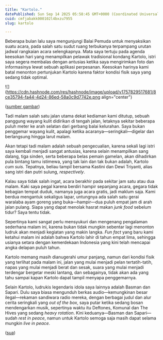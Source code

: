 ```yaml
---
title: "Kartolo."
datePublished: Sun Sep 14 2025 05:58:45 GMT+0000 (Coordinated Universal Time)
cuid: cmfjabakk000102l4bxzu7955
slug: kartolo

---
```


Beberapa bulan lalu saya mengunjungi Balai Pemuda untuk menyaksikan suatu acara, pada salah satu sudut ruang terbukanya terpampang urutan jadwal rangkaian acara selengkapnya. Mata saya tertuju pada agenda keesokan hari yang menampilkan pelawak tradisional kondang Kartolo, istri saya segera membalas dengan antusias ketika saya mengirimkan foto dan informasinya lewat sebuah aplikasi perpesanan. Keesokan harinya kami batal menonton pertunjukan Kartolo karena faktor kondisi fisik saya yang sedang tidak optimal.

![](https://cdn.hashnode.com/res/hashnode/image/upload/v1757829517681/8ce35794-fa44-4d24-86ed-58a0c9d7742e.png align="center")

([sumber gambar](https://www.youtube.com/watch?v=0aBvU71KUGI))

Tadi malam salah satu jalan utama dekat kediaman kami ditutup, sebuah panggung wayang kulit didirikan di tengah jalan, letaknya sekitar beberapa puluh meter ke arah selatan dari gerbang balai kelurahan. Saya bukan penggemar wayang kulit, apalagi ketika acaranya—seringkali—digelar dan berlangsung hingga larut malam.

Akan tetapi tadi malam adalah sebuah pengecualian, karena sekali lagi istri saya kembali menjadi sangat antusias, karena selain menampilkan sang dalang, tiga sinden, serta beberapa belas pemain gamelan, akan dihadirkan pula bintang tamu istimewa, yang tak lain dan tak bukan adalah, Kartolo *cum suis*. Tepatnya, beliau tampil bersama Kastini dan Dewi Triyanti, alias sang istri dan putri sulung, *respectively*.

Kalau saya tidak salah ingat, acara berakhir pada sekitar jam satu atau dua malam. Kaki saya pegal karena berdiri hampir sepanjang acara, gegara tidak kebagian tempat duduk, namanya juga acara gratis, jadi maklum saja. Kami berdua mengantuk sekaligus lapar, untungnya ada salah satu gerai waralaba ayam goreng yang buka—hampir—dua puluh empat jam di arah jalan pulang. Siapa yang dapat menolak hasrat makan *junk food* sebelum tidur? Saya tentu tidak.

Sepertinya kami sangat perlu mensyukuri dan mengenang pengalaman sederhana malam ini, karena bukan tidak mungkin sebentar lagi menonton ludruk akan menjadi kegiatan yang makin langka. *Fun fact* yang baru kami ketahui malam ini adalah bahwa Kartolo lahir di tahun empat lima, sehingga usianya setara dengan kemerdekaan Indonesia yang kini telah mencapai angka delapan puluh tahun.

Kartolo memang masih dianugerahi umur panjang, namun dari kondisi fisik yang terlihat pada malam ini, jalan yang mulai menjadi pelan tertatih-tatih, napas yang mulai menjadi berat dan sesak, suara yang mulai menjadi terdengar bergetar meski lantang, dan sebagainya, tidak akan ada yang tahu sampai kapan Kartolo dapat tampil menyapa penggemarnya.

Selain Kartolo, ludrukis legendaris idola saya lainnya adalah Basman dan Sapari. Dulu saya biasa mengunduh berkas audio—kemungkinan besar ilegal—rekaman sandiwara radio mereka, dengan berbagai judul dan alur cerita seringkali yang *out of the box*, saya putar ketika sedang bosan mendengarkan musik, sepertinya waktu itu Deftones, Komunal dan The Hives yang sedang *heavy rotation*. Kini keduanya—Basman dan Sapari—sudah *rest in peace*, namun untuk Kartolo semoga saja masih dapat selama mungkin *live in peace*.

([sua](https://sua.ist))